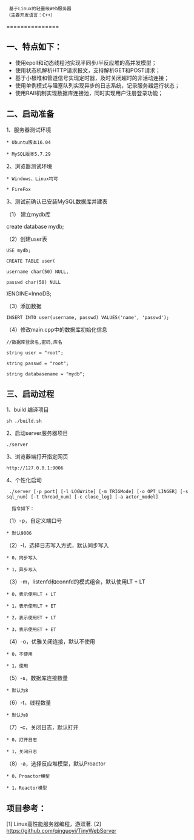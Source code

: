 
   	 基于Linux的轻量级Web服务器
	（主要开发语言：C++）

===============

一、特点如下：
------------
* 使用epoll和动态线程池实现半同步/半反应堆的高并发模型；
* 使用状态机解析HTTP请求报文，支持解析GET和POST请求；
* 基于小根堆和管道信号实现定时器，及时关闭超时的非活动连接；
* 使用单例模式与阻塞队列实现异步的日志系统，记录服务器运行状态；
* 使用RAII机制实现数据库连接池，同时实现用户注册登录功能；

二、启动准备
------------
1、服务器测试环境
	
	* Ubuntu版本16.04
	
	* MySQL版本5.7.29

2、浏览器测试环境
	
	* Windows、Linux均可
	
	* FireFox

3、测试前确认已安装MySQL数据库并建表

   （1） 建立mydb库
   
   create database mydb;

   （2）创建user表
   
    USE mydb;
    
    CREATE TABLE user(
        
	username char(50) NULL,
        
	passwd char(50) NULL
   
   )ENGINE=InnoDB;

   （3）添加数据
    
    INSERT INTO user(username, passwd) VALUES('name', 'passwd');

  （4）修改main.cpp中的数据库初始化信息
    
    //数据库登录名,密码,库名
    
    string user = "root";
    
    string passwd = "root";
    
    string databasename = "mydb";

三、启动过程
------------
1、build 编译项目
    
    sh ./build.sh

2、启动server服务器项目
    
    ./server

3、浏览器端打开指定网页
    
    http://127.0.0.1:9006

4、个性化启动
     
     ./server [-p port] [-l LOGWrite] [-m TRIGMode] [-o OPT_LINGER] [-s sql_num] [-t thread_num] [-c close_log] [-a actor_model]

      指令如下：

（1）-p，自定义端口号
	
	* 默认9006

（2）-l，选择日志写入方式，默认同步写入
	
	* 0，同步写入
	
	* 1，异步写入

（3）-m，listenfd和connfd的模式组合，默认使用LT + LT
	
	* 0，表示使用LT + LT
	
	* 1，表示使用LT + ET
    	
	* 2，表示使用ET + LT
    	
	* 3，表示使用ET + ET

（4）-o，优雅关闭连接，默认不使用
	
	* 0，不使用
	
	* 1，使用

（5）-s，数据库连接数量
	
	* 默认为8

（6）-t，线程数量
	
	* 默认为8

（7）-c，关闭日志，默认打开
	
	* 0，打开日志
	
	* 1，关闭日志

（8）-a，选择反应堆模型，默认Proactor
	
	* 0，Proactor模型
	
	* 1，Reactor模型


项目参考：
------------
[1] Linux高性能服务器编程，游双著.
[2] https://github.com/qinguoyi/TinyWebServer
